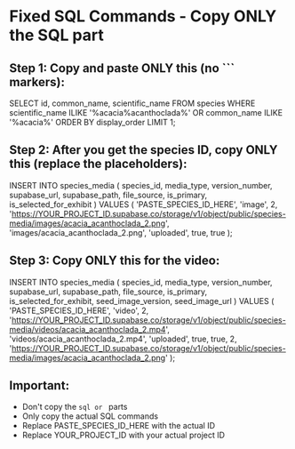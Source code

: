 # Fixed SQL Commands - Copy ONLY the SQL part

## Step 1: Copy and paste ONLY this (no ``` markers):

SELECT id, common_name, scientific_name 
FROM species 
WHERE scientific_name ILIKE '%acacia%acanthoclada%' 
   OR common_name ILIKE '%acacia%'
ORDER BY display_order
LIMIT 1;

## Step 2: After you get the species ID, copy ONLY this (replace the placeholders):

INSERT INTO species_media (
    species_id,
    media_type,
    version_number,
    supabase_url,
    supabase_path,
    file_source,
    is_primary,
    is_selected_for_exhibit
) VALUES (
    'PASTE_SPECIES_ID_HERE',
    'image',
    2,
    'https://YOUR_PROJECT_ID.supabase.co/storage/v1/object/public/species-media/images/acacia_acanthoclada_2.png',
    'images/acacia_acanthoclada_2.png',
    'uploaded',
    true,
    true
);

## Step 3: Copy ONLY this for the video:

INSERT INTO species_media (
    species_id,
    media_type,
    version_number,
    supabase_url,
    supabase_path,
    file_source,
    is_primary,
    is_selected_for_exhibit,
    seed_image_version,
    seed_image_url
) VALUES (
    'PASTE_SPECIES_ID_HERE',
    'video',
    2,
    'https://YOUR_PROJECT_ID.supabase.co/storage/v1/object/public/species-media/videos/acacia_acanthoclada_2.mp4',
    'videos/acacia_acanthoclada_2.mp4',
    'uploaded',
    true,
    true,
    2,
    'https://YOUR_PROJECT_ID.supabase.co/storage/v1/object/public/species-media/images/acacia_acanthoclada_2.png'
);

## Important: 
- Don't copy the ```sql or ``` parts
- Only copy the actual SQL commands
- Replace PASTE_SPECIES_ID_HERE with the actual ID
- Replace YOUR_PROJECT_ID with your actual project ID